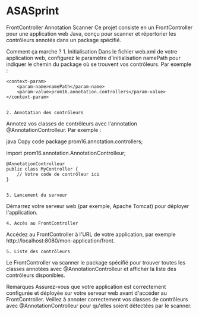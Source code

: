 # ASASprint

FrontController Annotation Scanner
Ce projet consiste en un FrontController pour une application web Java, conçu pour scanner et répertorier les contrôleurs annotés dans un package spécifié.

Comment ça marche ?
    1. Initialisation
Dans le fichier web.xml de votre application web, configurez le paramètre d'initialisation namePath pour indiquer le chemin du package où se trouvent vos contrôleurs. Par exemple :

    <context-param>
        <param-name>namePath</param-name>
        <param-value>prom16.annotation.controllers</param-value>
    </context-param>


    2. Annotation des contrôleurs
Annotez vos classes de contrôleurs avec l'annotation @AnnotationControlleur. Par exemple :

java
Copy code
package prom16.annotation.controllers;

import prom16.annotation.AnnotationControlleur;

    @AnnotationControlleur
    public class MyController {
        // Votre code de contrôleur ici
    }


    3. Lancement du serveur
Démarrez votre serveur web (par exemple, Apache Tomcat) pour déployer l'application.

    4. Accès au FrontController
Accédez au FrontController à l'URL de votre application, par exemple http://localhost:8080/mon-application/front.

    5. Liste des contrôleurs
Le FrontController va scanner le package spécifié pour trouver toutes les classes annotées avec @AnnotationControlleur et afficher la liste des contrôleurs disponibles.

Remarques
Assurez-vous que votre application est correctement configurée et déployée sur votre serveur web avant d'accéder au FrontController.
Veillez à annoter correctement vos classes de contrôleurs avec @AnnotationControlleur pour qu'elles soient détectées par le scanner.